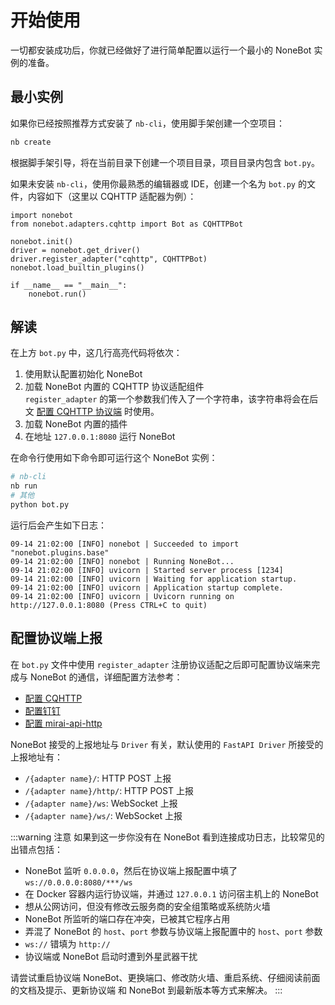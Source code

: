 # 开始使用

一切都安装成功后，你就已经做好了进行简单配置以运行一个最小的 NoneBot 实例的准备。

## 最小实例

如果你已经按照推荐方式安装了 `nb-cli`，使用脚手架创建一个空项目：

```bash
nb create
```

根据脚手架引导，将在当前目录下创建一个项目目录，项目目录内包含 `bot.py`。

如果未安装 `nb-cli`，使用你最熟悉的编辑器或 IDE，创建一个名为 `bot.py` 的文件，内容如下（这里以 CQHTTP 适配器为例）：

```python{4,6,7,10}
import nonebot
from nonebot.adapters.cqhttp import Bot as CQHTTPBot

nonebot.init()
driver = nonebot.get_driver()
driver.register_adapter("cqhttp", CQHTTPBot)
nonebot.load_builtin_plugins()

if __name__ == "__main__":
    nonebot.run()
```

## 解读

在上方 `bot.py` 中，这几行高亮代码将依次：

1. 使用默认配置初始化 NoneBot
2. 加载 NoneBot 内置的 CQHTTP 协议适配组件  
   `register_adapter` 的第一个参数我们传入了一个字符串，该字符串将会在后文 [配置 CQHTTP 协议端](#配置-cqhttp-协议端-以-qq-为例) 时使用。
3. 加载 NoneBot 内置的插件
4. 在地址 `127.0.0.1:8080` 运行 NoneBot

在命令行使用如下命令即可运行这个 NoneBot 实例：

```bash
# nb-cli
nb run
# 其他
python bot.py
```

运行后会产生如下日志：

```plain
09-14 21:02:00 [INFO] nonebot | Succeeded to import "nonebot.plugins.base"
09-14 21:02:00 [INFO] nonebot | Running NoneBot...
09-14 21:02:00 [INFO] uvicorn | Started server process [1234]
09-14 21:02:00 [INFO] uvicorn | Waiting for application startup.
09-14 21:02:00 [INFO] uvicorn | Application startup complete.
09-14 21:02:00 [INFO] uvicorn | Uvicorn running on http://127.0.0.1:8080 (Press CTRL+C to quit)
```

## 配置协议端上报

在 `bot.py` 文件中使用 `register_adapter` 注册协议适配之后即可配置协议端来完成与 NoneBot 的通信，详细配置方法参考：

- [配置 CQHTTP](./cqhttp-guide.md)
- [配置钉钉](./ding-guide.md)
- [配置 mirai-api-http](./mirai-guide.md)

NoneBot 接受的上报地址与 `Driver` 有关，默认使用的 `FastAPI Driver` 所接受的上报地址有：

- `/{adapter name}/`: HTTP POST 上报
- `/{adapter name}/http/`: HTTP POST 上报
- `/{adapter name}/ws`: WebSocket 上报
- `/{adapter name}/ws/`: WebSocket 上报

:::warning 注意
如果到这一步你没有在 NoneBot 看到连接成功日志，比较常见的出错点包括：

- NoneBot 监听 `0.0.0.0`，然后在协议端上报配置中填了 `ws://0.0.0.0:8080/***/ws`
- 在 Docker 容器内运行协议端，并通过 `127.0.0.1` 访问宿主机上的 NoneBot
- 想从公网访问，但没有修改云服务商的安全组策略或系统防火墙
- NoneBot 所监听的端口存在冲突，已被其它程序占用
- 弄混了 NoneBot 的 `host`、`port` 参数与协议端上报配置中的 `host`、`port` 参数
- `ws://` 错填为 `http://`
- 协议端或 NoneBot 启动时遭到外星武器干扰

请尝试重启协议端 NoneBot、更换端口、修改防火墙、重启系统、仔细阅读前面的文档及提示、更新协议端 和 NoneBot 到最新版本等方式来解决。
:::
